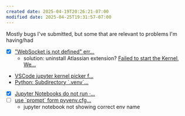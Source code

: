 ```yaml
---
created date: 2025-04-19T20:26:21-07:00
modified date: 2025-04-25T19:31:57-07:00
---
```


Mostly bugs I've submitted, but some that are relevant to problems I'm having/had

- [x] ["WebSocket is not defined" err...](https://github.com/microsoft/vscode-jupyter/issues/16560)
	- solution: uninstall Atlassian extension? [Failed to start the Kernel, We...](https://github.com/microsoft/vscode-jupyter/issues/16558#issuecomment-2813589229)
- [VSCode jupyter kernel picker f...](https://github.com/microsoft/vscode-jupyter/issues/16549)
- [Python: Subdirectory \`.venv\`...](https://github.com/microsoft/vscode-python/issues/24971#issuecomment-2816448717)
- [x] [Jupyter Notebooks do not run ·...](https://github.com/microsoft/vscode-jupyter/issues/16515#issuecomment-2817012952)
- [ ] [use \`prompt\` form pyvenv.cfg...](https://github.com/microsoft/python-environment-tools/issues/191)
	- jupyter notebook not showing correct env name